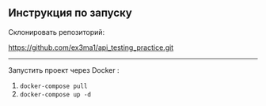 ## Инструкция по запуску 

Склонировать репозиторий:

https://github.com/ex3ma1/api_testing_practice.git

---

Запустить проект через Docker :

1) `docker-compose pull `
2) `docker-compose up -d `


